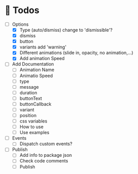 # 🚧 Todos

- [ ] Options
    - [x] Type (auto/dismiss) change to 'dismissible'?
    - [x] dismiss
    - [x] button
    - [x] variants add 'warning'
    - [x] Different animations (slide in, opacity, no animation,...)
    - [x] Add animation Speed
    
- [ ] Add Documentation
    - [ ] Animation Name
    - [ ] Animatio Speed
    - [ ] type
    - [ ] message
    - [ ] duration
    - [ ] buttonText
    - [ ] buttonCallback
    - [ ] variant
    - [ ] position
    - [ ] css variables
    - [ ] How to use
    - [ ] Use examples
    
- [ ] Events
    - [ ] Dispatch custom events?
    
- [ ] Publish
    - [ ] Add info to package json
    - [ ] Check code comments
    - [ ] Publish
